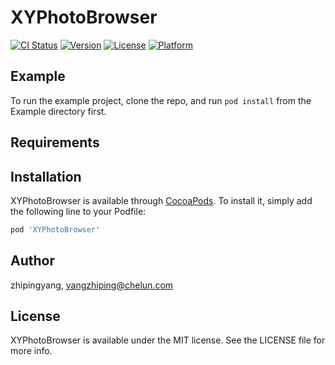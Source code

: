 # XYPhotoBrowser

[![CI Status](http://img.shields.io/travis/zhipingyang/XYPhotoBrowser.svg?style=flat)](https://travis-ci.org/zhipingyang/XYPhotoBrowser)
[![Version](https://img.shields.io/cocoapods/v/XYPhotoBrowser.svg?style=flat)](http://cocoapods.org/pods/XYPhotoBrowser)
[![License](https://img.shields.io/cocoapods/l/XYPhotoBrowser.svg?style=flat)](http://cocoapods.org/pods/XYPhotoBrowser)
[![Platform](https://img.shields.io/cocoapods/p/XYPhotoBrowser.svg?style=flat)](http://cocoapods.org/pods/XYPhotoBrowser)


## Example

To run the example project, clone the repo, and run `pod install` from the Example directory first.

## Requirements

## Installation

XYPhotoBrowser is available through [CocoaPods](http://cocoapods.org). To install
it, simply add the following line to your Podfile:

```ruby
pod 'XYPhotoBrowser'
```

## Author

zhipingyang, yangzhiping@chelun.com

## License

XYPhotoBrowser is available under the MIT license. See the LICENSE file for more info.
